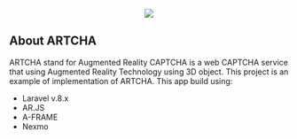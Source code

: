


<p align="center"><a href="https://files.fm/u/h3h2zka4w#/view/logo.jpg"><img src="https://files.fm/thumb_show.php?i=j48h4cjcp"></a></a></p>


## About ARTCHA

ARTCHA stand for Augmented Reality CAPTCHA is a web CAPTCHA service that using Augmented Reality Technology using 3D object. This project is an example of implementation of ARTCHA. This app build using:

- Laravel v.8.x
- AR.JS
- A-FRAME
- Nexmo



